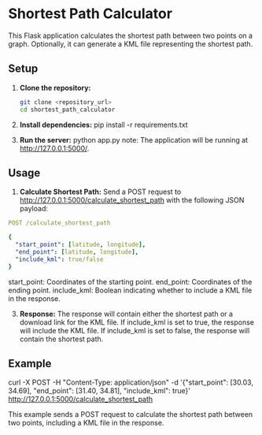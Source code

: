 # Shortest Path Calculator

This Flask application calculates the shortest path between two points on a graph. Optionally, it can generate a KML file representing the shortest path.

## Setup

1. **Clone the repository:**

   ```bash
   git clone <repository_url>
   cd shortest_path_calculator

2. **Install dependencies:**
   pip install -r requirements.txt

3. **Run the server:**
   python app.py
   note: The application will be running at http://127.0.0.1:5000/.


## Usage

1. **Calculate Shortest Path:**
   Send a POST request to http://127.0.0.1:5000/calculate_shortest_path with the following JSON payload:
```yaml
POST /calculate_shortest_path

{
  "start_point": [latitude, longitude],
  "end_point": [latitude, longitude],
  "include_kml": true/false
}
```
   start_point: Coordinates of the starting point.
   end_point: Coordinates of the ending point.
   include_kml: Boolean indicating whether to include a KML file in the response.

3. **Response:**
   The response will contain either the shortest path or a download link for the KML file.
   If include_kml is set to true, the response will include the KML file.
   If include_kml is set to false, the response will contain the shortest path.


## Example

curl -X POST -H "Content-Type: application/json" -d '{"start_point": [30.03, 34.69], "end_point": [31.40, 34.81], "include_kml": true}' http://127.0.0.1:5000/calculate_shortest_path

This example sends a POST request to calculate the shortest path between two points, including a KML file in the response.




